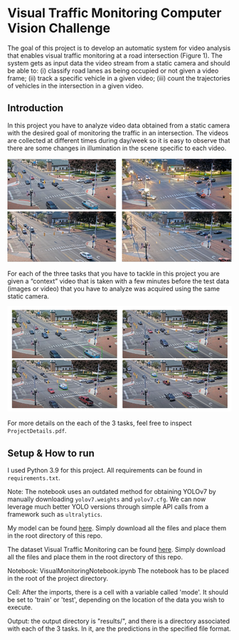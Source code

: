 # Visual Traffic Monitoring Computer Vision Challenge
The goal of this project is to develop an automatic system for video analysis that enables
visual traffic monitoring at a road intersection (Figure 1). The system gets as input data
the video stream from a static camera and should be able to: (i) classify road lanes as being
occupied or not given a video frame; (ii) track a specific vehicle in a given video; (iii) count
the trajectories of vehicles in the intersection in a given video.

## Introduction
In this project you have to analyze video data obtained from a static camera with the desired goal of monitoring the traffic in an intersection. The videos are collected at different times during day/week so it is easy to observe that there are some changes in illumination in the scene specific to each video.

![assets/vis_1.png](assets/vis_1.png)

For each of the three tasks that you have to tackle in this project you are given a “context” video that is taken with a few minutes before the test data (images or video) that you have to analyze was acquired using the same
static camera.

![assets/vis_2.png](assets/vis_2.png)

For more details on the each of the 3 tasks, feel free to inspect `ProjectDetails.pdf`.

## Setup & How to run

I used Python 3.9 for this project. All requirements can be found in `requirements.txt`.

Note: The notebook uses an outdated method for obtaining YOLOv7 by manually downloading `yolov7.weights` and `yolov7.cfg`. We can now leverage much better YOLO versions through simple API calls from a framework such as `ultralytics`. 

My model can be found [here](https://huggingface.co/thesergiu/yolov7). Simply download all the files and place them in the root directory of this repo.

The dataset Visual Traffic Monitoring can be found [here](https://huggingface.co/datasets/thesergiu/Visual-Traffic-Monitoring/tree/main). Simply download all the files and place them in the root directory of this repo.

Notebook: VisualMonitoringNotebook.ipynb
The notebook has to be placed in the root of the project directory.

Cell: After the imports, there is a cell with a variable called 'mode'. It should be set to 'train' or 'test', depending on the location of the data you wish to execute.

Output: the output directory is "results/", and there is a directory associated with each of the 3 tasks. In it, are the predictions in the specified file format.




